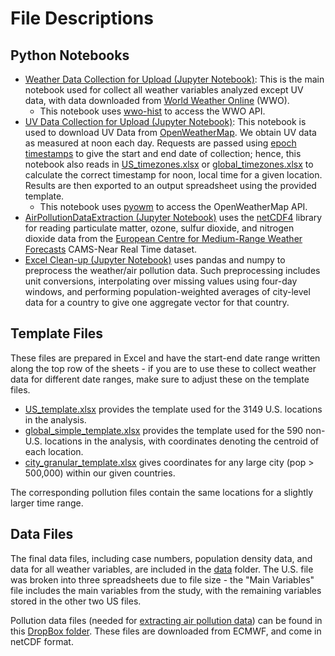 # File Descriptions
## Python Notebooks
- [Weather Data Collection for Upload (Jupyter Notebook)](WeatherDataCollection/UV%20Data%20Collection%20for%20Upload.ipynb): This is the main notebook used for collect all weather variables analyzed except UV data, with data downloaded from [World Weather Online](https://www.worldweatheronline.com/developer/) (WWO).
  - This notebook uses [wwo-hist](https://github.com/ekapope/WorldWeatherOnline) to access the WWO API.
- [UV Data Collection for Upload (Jupyter Notebook)](WeatherDataCollection/UV%20Data%20Collection%20for%20Upload.ipynb): This notebook is used to download UV Data from [OpenWeatherMap](https://openweathermap.org/). We obtain UV data as measured at noon each day. Requests are passed using [epoch timestamps](https://en.wikipedia.org/wiki/Unix_time) to give the start and end date of collection; hence, this notebook also reads in [US_timezones.xlsx](WeatherDataCollection/US_timezones.xlsx) or [global_timezones.xlsx](WeatherDataCollection/global_timezones.xlsx) to calculate the correct timestamp for noon, local time for a given location. Results are then exported to an output spreadsheet using the provided template.
  - This notebook uses [pyowm](https://github.com/csparpa/pyowm) to access the OpenWeatherMap API.
- [AirPollutionDataExtraction (Jupyter Notebook)](WeatherDataCollection/AirPollutionDataExtraction.ipynb) uses the [netCDF4](https://unidata.github.io/netcdf4-python/netCDF4/index.html) library for reading particulate matter, ozone, sulfur dioxide, and nitrogen dioxide data from the [European Centre for Medium-Range Weather Forecasts](https://www.ecmwf.int/) CAMS-Near Real Time dataset.
- [Excel Clean-up (Jupyter Notebook)](WeatherDataCollection/Excel%20Clean-up.ipynb) uses pandas and numpy to preprocess the weather/air pollution data. Such preprocessing includes unit conversions, interpolating over missing values using four-day windows, and performing population-weighted averages of city-level data for a country to give one aggregate vector for that country.

## Template Files
These files are prepared in Excel and have the start-end date range written along the top row of the sheets - if you are to use these to collect weather data for different date ranges, make sure to adjust these on the template files.
- [US_template.xlsx](WeatherDataCollection/US_template.xlsx) provides the template used for the 3149 U.S. locations in the analysis.
- [global_simple_template.xlsx](WeatherDataCollection/global_simple_template.xlsx) provides the template used for the 590 non-U.S. locations in the analysis, with coordinates denoting the centroid of each location.
- [city_granular_template.xlsx](WeatherDataCollection/city%20granular_template.xlsx) gives coordinates for any large city (pop &gt; 500,000) within our given countries.

The corresponding pollution files contain the same locations for a slightly larger time range.

## Data Files
The final data files, including case numbers, population density data, and data for all weather variables, are included in the [data](WeatherDataCollection/data) folder. The U.S. file was broken into three spreadsheets due to file size - the "Main Variables" file includes the main variables from the study, with the remaining variables stored in the other two US files.

Pollution data files (needed for [extracting air pollution data](WeatherDataCollection/AirPollutionDataExtraction.ipynb)) can be found in this [DropBox folder](https://www.dropbox.com/sh/lp9fubphu8lua4m/AACJ-m0o4BA0uTWhyvy9yhPxa?dl=0). These files are downloaded from ECMWF, and come in netCDF format.
